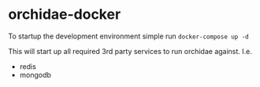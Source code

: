 # orchidae-docker

To startup the development environment simple run `docker-compose up -d`

This will start up all required 3rd party services to run orchidae against. I.e.

* redis
* mongodb
